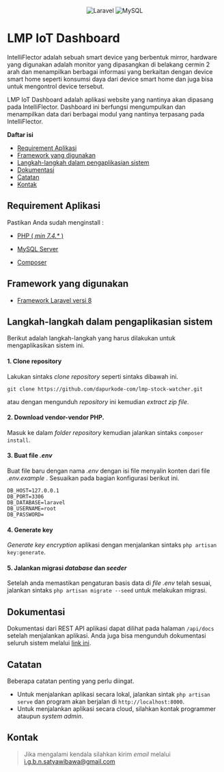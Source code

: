 <p align="center">
    <img alt="Laravel" src="https://img.shields.io/badge/Laravel-FF2D20?style=for-the-badge&logo=laravel&logoColor=white">
    <img alt="MySQL" src="https://img.shields.io/badge/MySQL-005C84?style=for-the-badge&logo=mysql&logoColor=white">
</p>

# LMP IoT Dashboard

IntelliFlector adalah sebuah smart device yang berbentuk mirror, hardware yang digunakan adalah monitor yang dipasangkan di belakang cermin 2 arah dan menampilkan berbagai informasi yang berkaitan dengan device smart home seperti konsumsi daya dari device smart home dan juga bisa untuk mengontrol device tersebut.

LMP IoT Dashboard adalah aplikasi website yang nantinya akan dipasang pada IntelliFlector. Dashboard ini berfungsi mengumpulkan dan menampilkan data dari berbagai modul yang nantinya terpasang pada IntelliFlector.

**Daftar isi**
- [Requirement Aplikasi](#requirement-aplikasi)
- [Framework yang digunakan](#framework-yang-digunakan)
- [Langkah-langkah dalam pengaplikasian sistem](#langkah-langkah-dalam-pengaplikasian-sistem)
- [Dokumentasi](#dokumentasi)
- [Catatan](#catatan)
- [Kontak](#kontak)

## Requirement Aplikasi

Pastikan Anda sudah menginstall :

- [PHP ( _min 7.4.\*_ )](https://www.php.net/downloads.php)

- [MySQL Server](https://dev.mysql.com/downloads/mysql/)

- [Composer](https://getcomposer.org/download/)


## Framework yang digunakan

- [Framework Laravel versi 8](https://laravel.com/docs/8.x)

## Langkah-langkah dalam pengaplikasian sistem

Berikut adalah langkah-langkah yang harus dilakukan untuk mengaplikasikan sistem ini.

#### 1. Clone repository

Lakukan sintaks _clone repository_ seperti sintaks dibawah ini.

    git clone https://github.com/dapurkode-com/lmp-stock-watcher.git

atau dengan mengunduh _repository_ ini kemudian _extract zip file_.

#### 2. Download vendor-vendor PHP.

Masuk ke dalam _folder repository_  kemudian jalankan sintaks `composer install`.

#### 3. Buat file _.env_

Buat file baru dengan nama _.env_ dengan isi file menyalin konten dari file _.env.example_ . Sesuaikan pada bagian konfigurasi berikut ini.

    DB_HOST=127.0.0.1
    DB_PORT=3306
    DB_DATABASE=laravel
    DB_USERNAME=root
    DB_PASSWORD=

#### 4. Generate key

_Generate key encryption_ aplikasi dengan menjalankan sintaks `php artisan key:generate`.

#### 5. Jalankan migrasi _database_ dan _seeder_

Setelah anda memastikan pengaturan basis data di _file .env_ telah sesuai, jalankan sintaks `php artisan migrate --seed` untuk melakukan migrasi.

## Dokumentasi

Dokumentasi dari REST API aplikasi dapat dilihat pada halaman `/api/docs` setelah menjalankan aplikasi. Anda juga bisa mengunduh dokumentasi seluruh sistem melalui [link ini](documentation/Dokumentasi.pdf).

## Catatan

Beberapa catatan penting yang perlu diingat.
- Untuk menjalankan aplikasi secara lokal, jalankan sintak `php artisan serve` dan program akan berjalan di `http://localhost:8000`.
- Untuk menjalankan aplikasi secara cloud, silahkan kontak programmer ataupun _system admin_.

## Kontak
> Jika mengalami kendala silahkan kirim _email_ melalui [i.g.b.n.satyawibawa@gmail.com](mailto:i.g.b.n.satyawibawa@gmail.com)
